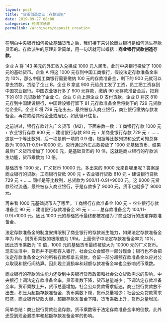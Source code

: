 ```yaml
---
layout: post
title: "货币创造之三：存款派生"
date: 2019-09-27 08:00
categories: 经济学通识
permalink: /archivers/deposit_creation
---
```


在明白中央银行如何投放基础货币之后，我们接下来讨论商业银行是如何派生存款货币的。存款派生的原理非常简单，用一句话就可以概括：**商业银行贷款创造存款**。

企业 A 将 143 美元的外汇收入兑换成 1000 元人民币，此时中央银行投放了 1000 元的基础货币。企业 A 将这 1000 元存到中国工商银行，假设法定存款准备金率为 10%，那么中国工商银行需要缴纳 100 元的存款准备金，剩下的 900 元就可以拿去贷款，贷给了企业 B。企业 B 拿这 900 元给员工发了工资，员工把工资存到中国农业银行。中国农业银行多了 900 元存款，缴纳 90 元存款准备金后，把剩下的 810 元贷款给了企业 C。企业 C 向上游企业 D 支付货款，企业 D 将这 810 元存到中国建设银行，中国建设银行留下 81 元存款准备金后将剩下的 729 元贷款给企业E。企业 E 将 729 元花出去，最终被存入商业银行，商业银行缴纳存款准备金，再贷款给其他企业或居民，如此循环往复。

<!--more-->

之前讲过，银行存款计入广义货币（M2），下面来数一数：工商银行存款 1000 元 + 农业银行存款 900 元 + 建设银行存款 810 元 + 某商业银行存款 729 元 + …… 这是一个等比数列，后一项是前一项的 0.9 倍，根据等比数列求和公式可知总存款为 1000/(1-0.9)=10000 元。央行通过外汇占款投放了 1000 元基础货币，结果最后广义货币增加了 10000 元，是基础货币的 10 倍，这就是商业银行的存款派生功能，货币乘数为 10 倍。

基础货币 1000 元，广义货币 10000 元，多出来的 9000 元来自哪里呢？答案是商业银行的贷款。工商银行贷款 900 元 + 农业银行贷款 810 元 + 建设银行贷款 729 元 + …… 同样是等比数列，总贷款为 900/(1-0.9)=9000 元。这 9000 元贷款经过流通，最终被存入商业银行，于是存款多了 9000 元，货币也就多了 9000 元。

再来看 1000 元基础货币去了哪里，工商银行存款准备金 100 元 + 农业银行存款准备金 90 元 + 建设银行存款准备金 81 元 + …… 总存款准备金为 100/(1-0.9)=1000 元。因此 1000 元的基础货币最终都被冻结为了商业银行的法定存款准备金。

法定存款准备金的制度安排限制了商业银行的存款派生能力，如果法定存款准备金率为 Rd，则货币乘数的极限值为 1/Rd。上面例子中法定存款准备金率为 10%，因此货币乘数为 10 倍，1000 元的基础货币最终被放大为 10000 元的广义货币。现实生活中，货币并不是都存入银行，社会公众会留存一部分现金；银行也不会把法定存款准备金之外的所有存款都拿去贷款，会留一部分超额存款准备金以应对公众取现和银行间结算。因此现金漏损率和超额存款准备金率也会影响货币乘数。

商业银行的存款派生能力还受到中央银行货币政策和社会公众贷款需求的影响。中央银行上调法定存款准备金率，货币乘数下降，货币总量减少；下调法定存款准备金率，货币乘数上升，货币总量增加。社会公众贷款需求低迷，商业银行贷款放不出去，积压为超额存款准备金，货币乘数下降，货币总量减少；社会公众贷款需求旺盛，商业银行贷款火爆，超额存款准备金下降，货币乘数上升，货币总量增加。

简单总结：商业银行贷款创造存款。货币乘数等于法定存款准备金率的倒数，此外还受到现金漏损率和超额存款准备金率的影响。
